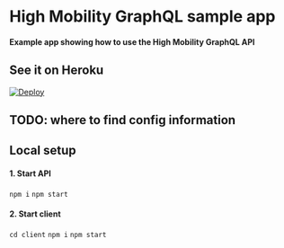 # High Mobility GraphQL sample app

#### Example app showing how to use the High Mobility GraphQL API

## See it on Heroku

[![Deploy](https://www.herokucdn.com/deploy/button.svg)](https://heroku.com/deploy?template=https://github.com/kaareloun/hm-graphql-scaffold)

## TODO: where to find config information

## Local setup

#### 1. Start API

`npm i`
`npm start`

#### 2. Start client

`cd client`
`npm i`
`npm start`
